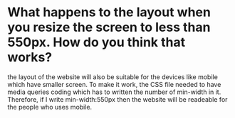 # What happens to the layout when you resize the screen to less than 550px. How do you think that works?
the layout of the website will also be suitable for the devices like mobile which have smaller screen. To make it work, the CSS file needed to have media queries coding which has to written the number of min-width in it. Therefore, if I write min-width:550px then the website will be readeable for the people who uses mobile.  
